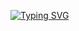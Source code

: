 [![Typing SVG](https://readme-typing-svg.demolab.com?font=Fira+Code&pause=1000&width=500&lines=WordPress+%7C+PHP++%7C+HTML+%7C+CSS+%7C+Javascript)](https://git.io/typing-svg)
<!--
**yasmink88/yasmink88** is a ✨ _special_ ✨ repository because its `README.md` (this file) appears on your GitHub profile.

Here are some ideas to get you started:

- 🔭 I’m currently working on ...
- 🌱 I’m currently learning ...
- 👯 I’m looking to collaborate on ...
- 🤔 I’m looking for help with ...
- 💬 Ask me about ...
- 📫 How to reach me: ...
- 😄 Pronouns: ...
- ⚡ Fun fact: ...
-->
